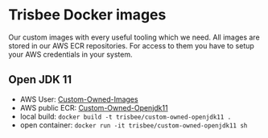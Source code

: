 # Trisbee Docker images

Our custom images with every useful tooling which we need.
All images are stored in our AWS ECR repositories.
For access to them you have to setup your AWS credentials in your system.

## Open JDK 11

- AWS User: [Custom-Owned-Images](https://console.aws.amazon.com/iam/home?region=eu-west-1#/users/Custom-Owned-Images?section=permissions)
- AWS public ECR: [Custom-Owned-Openjdk11](https://gallery.ecr.aws/j8x2y0e0/custom-owned-openjdk11)
- local build: `docker build -t trisbee/custom-owned-openjdk11 .`
- open container: `docker run -it trisbee/custom-owned-openjdk11 sh`
